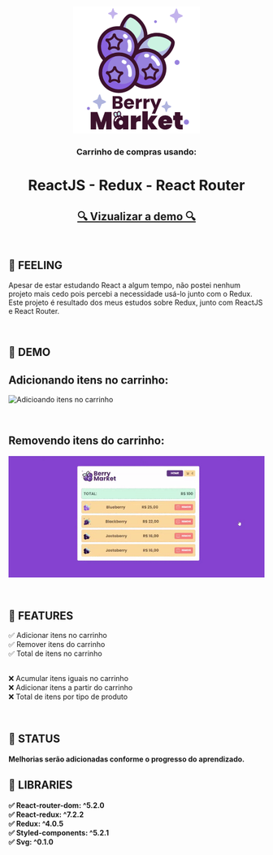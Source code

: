<p align="center">
  <a href="https://shopping-cart-with-react-redux.vercel.app/">
    <img src="https://github.com/4lex-passos/Shopping-Cart-with-React-Redux/blob/main/public/images/README_LOGO.png" />
  </a>
</p>

<h3 align="center">
   Carrinho de compras usando:
</h3>

<h1 align="center">
   ReactJS - Redux - React Router
</h1>

<h2 align="center">
  <a target="_blank" href="https://shopping-cart-with-react-redux.vercel.app/">🔍 Vizualizar a demo 🔍</a>
</h2>

<br/>

<h2 align="left">
  🍇  FEELING
</h2>

<p>
  Apesar de estar estudando React a algum tempo, não postei nenhum projeto mais cedo pois percebi a necessidade usá-lo junto com o Redux.
  Este projeto é resultado dos meus estudos sobre Redux, junto com ReactJS e React Router.
</p>

<br/>

<h2 align="left">
  🍇  DEMO
</h2>

<h2 align="left">
  Adicionando itens no carrinho:
</h2>

![Adicioando itens no carrinho](https://github.com/4lex-passos/Shopping-Cart-with-React-Redux/blob/main/public/images/AddToCart.gif)

<br/>

<h2 align="left">
  Removendo itens do carrinho:
</h2>

![Removendo itens do carrinho](https://github.com/4lex-passos/Shopping-Cart-with-React-Redux/blob/main/public/images/RemoveItem.gif)

<br/>

<h2 align="left">
  🍇  FEATURES
</h2>

<p align="left">
  ✅ Adicionar itens no carrinho </br>
  ✅ Remover itens do carrinho </br>
  ✅ Total de itens no carrinho </br>
  
  <br/>
  
  ❌ Acumular itens iguais no carrinho </br>
  ❌ Adicionar itens a partir do carrinho </br>
  ❌ Total de itens por tipo de produto 
</p>

<br/>

<h2 align="left">
  🍇  STATUS
</h2>
<h4 align="left">
  Melhorias serão adicionadas conforme o progresso do aprendizado.
</h4>

<h2 align="left">
  🍇  LIBRARIES
</h2>
<h4 align="left">
    ✅  React-router-dom: ^5.2.0 </br>
    ✅  React-redux: ^7.2.2 </br>
    ✅  Redux: ^4.0.5 </br>
    ✅  Styled-components: ^5.2.1 </br>
    ✅  Svg: ^0.1.0 </br>
</h4>
